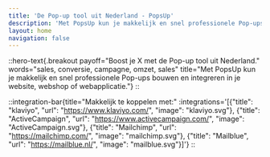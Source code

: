 ```yaml
---
title: 'De Pop-up tool uit Nederland - PopsUp'
description: 'Met PopsUp kun je makkelijk en snel professionele Pop-ups bouwen en integreren in je website, webshop of webapplicatie.'
layout: home
navigation: false
---
```


::hero-text{.breakout payoff="Boost je X met de Pop-up tool uit Nederland." words="sales, conversie, campagne, omzet, sales" title="Met PopsUp kun je makkelijk en snel professionele Pop-ups bouwen en integreren in je website, webshop of webapplicatie."}
::

::integration-bar{title="Makkelijk te koppelen met:" :integrations='[{"title": "klaviyo", "url": "https://www.klaviyo.com/", "image": "klaviyo.svg"}, {"title": "ActiveCampaign", "url": "https://www.activecampaign.com/", "image": "ActiveCampaign.svg"}, {"title": "Mailchimp", "url": "https://mailchimp.com/", "image": "mailchimp.svg"}, {"title": "Mailblue", "url": "https://mailblue.nl/", "image": "mailblue.svg"}]'}
::
